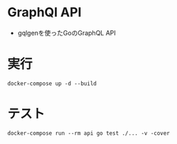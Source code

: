 # GraphQl API
- gqlgenを使ったGoのGraphQL API

# 実行
```shell
docker-compose up -d --build
```

# テスト
```shell
docker-compose run --rm api go test ./... -v -cover
```
